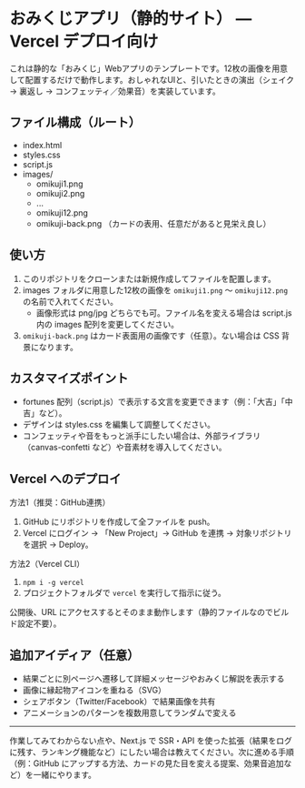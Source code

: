 # おみくじアプリ（静的サイト） — Vercel デプロイ向け

これは静的な「おみくじ」Webアプリのテンプレートです。12枚の画像を用意して配置するだけで動作します。おしゃれなUIと、引いたときの演出（シェイク → 裏返し → コンフェッティ／効果音）を実装しています。

## ファイル構成（ルート）
- index.html
- styles.css
- script.js
- images/
  - omikuji1.png
  - omikuji2.png
  - ...
  - omikuji12.png
  - omikuji-back.png （カードの表用、任意だがあると見栄え良し）

## 使い方
1. このリポジトリをクローンまたは新規作成してファイルを配置します。
2. images フォルダに用意した12枚の画像を `omikuji1.png` ～ `omikuji12.png` の名前で入れてください。
   - 画像形式は png/jpg どちらでも可。ファイル名を変える場合は script.js 内の images 配列を変更してください。
3. `omikuji-back.png` はカード表面用の画像です（任意）。ない場合は CSS 背景になります。

## カスタマイズポイント
- fortunes 配列（script.js）で表示する文言を変更できます（例：「大吉」「中吉」など）。
- デザインは styles.css を編集して調整してください。
- コンフェッティや音をもっと派手にしたい場合は、外部ライブラリ（canvas-confetti など）や音素材を導入してください。

## Vercel へのデプロイ
方法1（推奨：GitHub連携）
1. GitHub にリポジトリを作成して全ファイルを push。
2. Vercel にログイン → 「New Project」→ GitHub を連携 → 対象リポジトリを選択 → Deploy。

方法2（Vercel CLI）
1. `npm i -g vercel`
2. プロジェクトフォルダで `vercel` を実行して指示に従う。

公開後、URL にアクセスするとそのまま動作します（静的ファイルなのでビルド設定不要）。

## 追加アイディア（任意）
- 結果ごとに別ページへ遷移して詳細メッセージやおみくじ解説を表示する
- 画像に縁起物アイコンを重ねる（SVG）
- シェアボタン（Twitter/Facebook）で結果画像を共有
- アニメーションのパターンを複数用意してランダムで変える

---

作業してみてわからない点や、Next.js で SSR・API を使った拡張（結果をログに残す、ランキング機能など）にしたい場合は教えてください。次に進める手順（例：GitHub にアップする方法、カードの見た目を変える提案、効果音追加など）を一緒にやります。